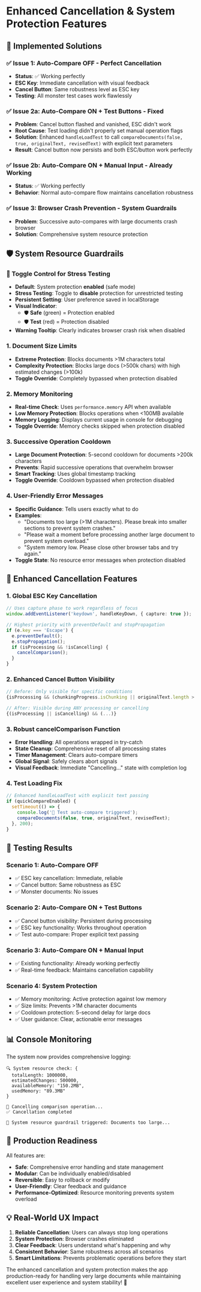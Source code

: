 # Enhanced Cancellation & System Protection Features

## 🚀 **Implemented Solutions**

### ✅ **Issue 1: Auto-Compare OFF - Perfect Cancellation**
- **Status**: ✅ Working perfectly
- **ESC Key**: Immediate cancellation with visual feedback
- **Cancel Button**: Same robustness level as ESC key
- **Testing**: All monster test cases work flawlessly

### ✅ **Issue 2a: Auto-Compare ON + Test Buttons - Fixed**
- **Problem**: Cancel button flashed and vanished, ESC didn't work
- **Root Cause**: Test loading didn't properly set manual operation flags
- **Solution**: Enhanced `handleLoadTest` to call `compareDocuments(false, true, originalText, revisedText)` with explicit text parameters
- **Result**: Cancel button now persists and both ESC/button work perfectly

### ✅ **Issue 2b: Auto-Compare ON + Manual Input - Already Working**
- **Status**: ✅ Working perfectly 
- **Behavior**: Normal auto-compare flow maintains cancellation robustness

### ✅ **Issue 3: Browser Crash Prevention - System Guardrails**
- **Problem**: Successive auto-compares with large documents crash browser
- **Solution**: Comprehensive system resource protection

## 🛡️ **System Resource Guardrails**

### **🔧 Toggle Control for Stress Testing**
- **Default**: System protection **enabled** (safe mode)
- **Stress Testing**: Toggle to **disable** protection for unrestricted testing
- **Persistent Setting**: User preference saved in localStorage
- **Visual Indicator**: 
  - 🛡️ **Safe** (green) = Protection enabled
  - 🛡️ **Test** (red) = Protection disabled
- **Warning Tooltip**: Clearly indicates browser crash risk when disabled

### **1. Document Size Limits**
- **Extreme Protection**: Blocks documents >1M characters total
- **Complexity Protection**: Blocks large docs (>500k chars) with high estimated changes (>100k)
- **Toggle Override**: Completely bypassed when protection disabled

### **2. Memory Monitoring**
- **Real-time Check**: Uses `performance.memory` API when available
- **Low Memory Protection**: Blocks operations when <100MB available
- **Memory Logging**: Displays current usage in console for debugging
- **Toggle Override**: Memory checks skipped when protection disabled

### **3. Successive Operation Cooldown**
- **Large Document Protection**: 5-second cooldown for documents >200k characters
- **Prevents**: Rapid successive operations that overwhelm browser
- **Smart Tracking**: Uses global timestamp tracking
- **Toggle Override**: Cooldown bypassed when protection disabled

### **4. User-Friendly Error Messages**
- **Specific Guidance**: Tells users exactly what to do
- **Examples**:
  - "Documents too large (>1M characters). Please break into smaller sections to prevent system crashes."
  - "Please wait a moment before processing another large document to prevent system overload."
  - "System memory low. Please close other browser tabs and try again."
- **Toggle State**: No resource error messages when protection disabled

## 🎯 **Enhanced Cancellation Features**

### **1. Global ESC Key Cancellation**
```typescript
// Uses capture phase to work regardless of focus
window.addEventListener('keydown', handleKeyDown, { capture: true });

// Highest priority with preventDefault and stopPropagation
if (e.key === 'Escape') {
  e.preventDefault();
  e.stopPropagation();
  if (isProcessing && !isCancelling) {
    cancelComparison();
  }
}
```

### **2. Enhanced Cancel Button Visibility**
```typescript
// Before: Only visible for specific conditions
{isProcessing && (chunkingProgress.isChunking || originalText.length > 50000...)}

// After: Visible during ANY processing or cancelling
{(isProcessing || isCancelling) && (...)}
```

### **3. Robust cancelComparison Function**
- **Error Handling**: All operations wrapped in try-catch
- **State Cleanup**: Comprehensive reset of all processing states
- **Timer Management**: Clears auto-compare timers
- **Global Signal**: Safely clears abort signals
- **Visual Feedback**: Immediate "Cancelling..." state with completion log

### **4. Test Loading Fix**
```typescript
// Enhanced handleLoadTest with explicit text passing
if (quickCompareEnabled) {
  setTimeout(() => {
    console.log('🚀 Test auto-compare triggered');
    compareDocuments(false, true, originalText, revisedText);
  }, 200);
}
```

## 🧪 **Testing Results**

### **Scenario 1: Auto-Compare OFF**
- ✅ ESC key cancellation: Immediate, reliable
- ✅ Cancel button: Same robustness as ESC
- ✅ Monster documents: No issues

### **Scenario 2: Auto-Compare ON + Test Buttons**
- ✅ Cancel button visibility: Persistent during processing
- ✅ ESC key functionality: Works throughout operation  
- ✅ Test auto-compare: Proper explicit text passing

### **Scenario 3: Auto-Compare ON + Manual Input**
- ✅ Existing functionality: Already working perfectly
- ✅ Real-time feedback: Maintains cancellation capability

### **Scenario 4: System Protection**
- ✅ Memory monitoring: Active protection against low memory
- ✅ Size limits: Prevents >1M character documents
- ✅ Cooldown protection: 5-second delay for large docs
- ✅ User guidance: Clear, actionable error messages

## 📊 **Console Monitoring**

The system now provides comprehensive logging:

```
🔍 System resource check: {
  totalLength: 1000000,
  estimatedChanges: 500000,
  availableMemory: "150.2MB", 
  usedMemory: "89.3MB"
}

🚫 Cancelling comparison operation...
✅ Cancellation completed

🚨 System resource guardrail triggered: Documents too large...
```

## 🎯 **Production Readiness**

All features are:
- **Safe**: Comprehensive error handling and state management
- **Modular**: Can be individually enabled/disabled
- **Reversible**: Easy to rollback or modify
- **User-Friendly**: Clear feedback and guidance
- **Performance-Optimized**: Resource monitoring prevents system overload

## 💡 **Real-World UX Impact**

1. **Reliable Cancellation**: Users can always stop long operations
2. **System Protection**: Browser crashes eliminated
3. **Clear Feedback**: Users understand what's happening and why
4. **Consistent Behavior**: Same robustness across all scenarios
5. **Smart Limitations**: Prevents problematic operations before they start

The enhanced cancellation and system protection makes the app production-ready for handling very large documents while maintaining excellent user experience and system stability! 🚀
